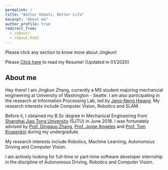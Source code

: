 ```yaml
---
permalink: /
title: "Better Robots, Better Life"
excerpt: "About me"
author_profile: true
redirect_from: 
  - /about/
  - /about.html
---
```


Please click any section to know more about Jingkun!

Please [Click here](https://drive.google.com/file/d/11_qwRbm9h1lz40SFlw8dgBrQTDTjAqyp/view?usp=sharing) to read my Resume! (Updated in 01/2020)

## About me

Hey there! I am Jingkun Zhang, currently a MS student majoring mechancial engineering at University of Washington - Seatte. I am also participating in the research at Information Processing Lab, led by [Jenq-Neng Hwang](http://allison.ee.washington.edu/hwang/). My research interests include Computer Vision, Robotics and SLAM.

Before it, I obtained my B.Sc degree in Mechanical Engineering from [Shanghai Jiao Tong University](http://202.120.53.238/English/) (SJTU) in June 2018. I was fortunately advised by [Prof. Dingguo Zhang](http://bbl.sjtu.edu.cn/dgzhang), [Prof. Jorge Angeles](http://www.cim.mcgill.ca/~angeles/) and [Prof. Tom Krupenkin](https://directory.engr.wisc.edu/me/Faculty/Krupenkin_Tom/) during my undergradute.

My research interests include Robotics, Machine Learning, Autonomous Driving and Computer Vision.

I am actively looking for full-time or part-time software developer internship in the discipline of Autonomous Driving, Robotics and Computer Vision. 

